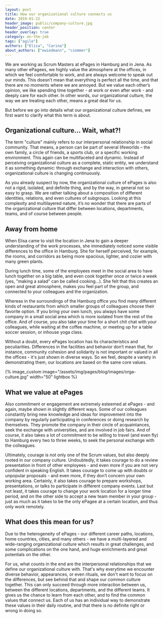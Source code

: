 ```yaml
---
layout: post
title: How our organizational culture connects us
date: 2019-01-22
header_image: public/company-culture.jpg
header_position: center
header_overlay: true
category: on-the-job
tags: ["agile"]
authors: ["Elisa", "Carina"]
about_authors: ["ewiedmann", "csommer"]
---
```


We are working as Scrum Masters at ePages in Hamburg and in Jena.
As many other ePagees, we highly value the atmosphere at the offices, in which we feel comfortable to work, and are always welcome to speak out our minds.
This doesn’t mean that everything is perfect all the time, and that there are no moments where we are annoyed.
But we value each other’s opinion, we like spending time together - at work or even after work - and deeply care for each other.
In other words, our organizational culture, the way we are treating each other, means a great deal for us.

But before we go into details what our organizational culture defines, we first want to clarify what this term is about.

## Organizational culture... Wait, what?!

The term "culture" mainly refers to our interpersonal relationship in social community.
That means, a person can be part of several lifeworlds – the own family, a circle of friends, a sports club, or a specific working environment.
This again can be multifaceted and dynamic.
Instead of perceiving organizational culture as a complete, static entity, we understand it as something dynamic: through exchange and interaction with others, organizational culture is changing continuously.

As you already suspect by now, the organizational culture of ePages is also not a rigid, isolated, and definite thing, and by the way, in general not so easy to grasp.
We are rather talking about a composition of different identities, relations, and even cultures of subgroups.
Looking at this complexity and multilayered nature, it’s no wonder that there are parts of the organizational culture that differ between locations, departments, teams, and of course between people.

## Away from home

When Elisa came to visit the location in Jena to gain a deeper understanding of the work processes, she immediately noticed some visible differences to the office in Hamburg.
She for herself perceived, for example, the rooms, and corridors as being more spacious, lighter, and cozier with many green plants.

During lunch time, some of the employees meet in the social area to have lunch together on a big table, and even cook together once or twice a week (yes, "making a salad" can be called cooking…).
She felt that this creates an open and great atmosphere, makes you feel part of the group, and connected to your colleagues and the organization.

Whereas in the surroundings of the Hamburg office you find many different kinds of restaurants from which smaller groups of colleagues choose their favorite option.
If you bring your own lunch, you always have some company in a small social area which is more isolated from the rest of the office.
And of course, you also take your time for a short chit chat with your colleagues, while waiting at the coffee machine, or meeting up for a table soccer session, or inhouse yoga class.

Without a doubt, every ePages location has its characteristics and peculiarities.
Differences in the facilities and behavior don‘t mean that, for instance, community cohesion and solidarity is not important or valued in all the offices - it's just shown in diverse ways.
So we feel, despite a variety in demonstrating them, our locations are based on the same core values.

{% image_custom image="/assets/img/pages/blog/images/orga-culture.jpg" width="50" lightbox %}

## What we value at ePages

Also commitment or engagement are extremely esteemed at ePages - and again, maybe shown in slightly different ways.
Some of our colleagues constantly bring new knowledge and ideas for improvement into the company by regularly participating in conferences or doing research by themselves.
They promote the company in their circle of acquaintances, seek the exchange with universities, and are involved in job fairs.
And of course, it also takes a lot of commitment to be willing to travel (and even fly) to Hamburg every two to three weeks, to seek the personal exchange with the colleagues.

Ultimately, courage is not only one of the Scrum values, but also deeply rooted in our company culture.
Undoubtedly, it takes courage to do a review presentation in front of other employees - and even more if you are not very confident in speaking English.
It takes courage to come up with doubts or unpopular proposals - and even more, if they don’t concern your own working area.
Certainly, it also takes courage to prepare workshops, presentations, or talks to participate in different company events.
Last but not least, it takes courage to change your work location for a longer time period, and on the other side to accept a new team member in your group - just as much as it takes to be the only ePagee at a certain location, and thus only work remotely.

## What does this mean for us?

Due to the heterogeneity of ePages - our different career paths, locations, home countries, cities, and many others - we have a multi-layered and wide-ranging organizational culture which results in great challenges, and some complications on the one hand, and huge enrichments and great potentials on the other.

For us, what counts in the end are the interpersonal relationships that we define our organizational culture with.
That's why everytime we encounter diverse behavior, appearances, or even rituals, we don't want to focus on the differences, but see behind that and shape our common culture together.
This can only succeed through more interaction between us, between the different locations, departments, and the different teams.
It gives us the chance to learn from each other, and to find the common values that connect us.
Each of us has an individual way to demonstrate these values in their daily routine, and that there is no definite right or wrong in doing so.

